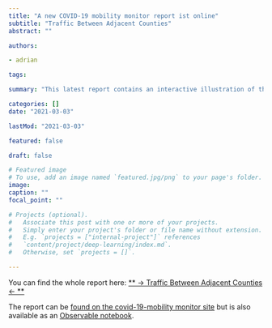 ```yaml
---
title: "A new COVID-19 mobility monitor report ist online"
subtitle: "Traffic Between Adjacent Counties"
abstract: ""

authors: 

- adrian

tags:

summary: "This latest report contains an interactive illustration of the traffic network that connects adjacent counties in Germany."

categories: []
date: "2021-03-03"

lastMod: "2021-03-03"

featured: false

draft: false

# Featured image
# To use, add an image named `featured.jpg/png` to your page's folder.
image:
caption: ""
focal_point: ""

# Projects (optional).
#   Associate this post with one or more of your projects.
#   Simply enter your project's folder or file name without extension.
#   E.g. `projects = ["internal-project"]` references
#   `content/project/deep-learning/index.md`.
#   Otherwise, set `projects = []`.

---
```



You can find the whole report here: [** -> Traffic Between Adjacent Counties <- **](https://www.covid-19-mobility.org/reports/traffic-grid/) 

The report can be [found on the covid-19-mobility monitor site](https://www.covid-19-mobility.org/reports/adjacent-travel/) but is also available as an [Observable notebook](https://observablehq.com/@adrianzachariae/traffic-lattice-germany).

